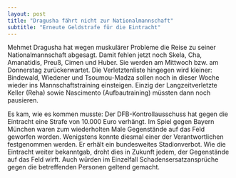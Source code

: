 ```yaml
---
layout: post
title: "Dragusha fährt nicht zur Nationalmannschaft"
subtitle: "Erneute Geldstrafe für die Eintracht"
---
```


Mehmet Dragusha hat wegen muskulärer Probleme die Reise zu seiner Nationalmannschaft abgesagt. Damit fehlen jetzt noch Skela, Cha, Amanatidis, Preuß, Cimen und Huber. Sie werden am Mittwoch bzw. am Donnerstag zurückerwartet. Die Verletztenliste hingegen wird kleiner: Bindewald, Wiedener und Tsoumou-Madza sollen noch in dieser Woche wieder ins Mannschaftstraining einsteigen. Einzig der Langzeitverletzte Keller (Reha) sowie Nascimento (Aufbautraining) müssten dann noch pausieren.

Es kam, wie es kommen musste: Der DFB-Kontrollausschuss hat gegen die Eintracht eine Strafe von 10.000 Euro verhängt. Im Spiel gegen Bayern München waren zum wiederholten Male Gegenstände auf das Feld geworfen worden. Wenigstens konnte diesmal einer der Verantwortlichen festgenommen werden. Er erhält ein bundesweites Stadionverbot. Wie die Eintracht weiter bekanntgab, droht dies in Zukunft jedem, der Gegenstände auf das Feld wirft. Auch würden im Einzelfall Schadensersatzansprüche gegen die betreffenden Personen geltend gemacht.
